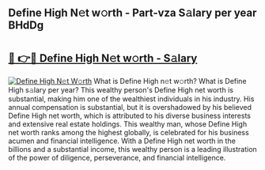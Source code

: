 ## Define High N𝚎t w𝚘rth - Part-vza S𝚊lary per year BHdDg

# <h2><a href="http://gc21vt.nevu.top/?p=Define+High">🔗 👉🔴 Define High N𝚎t w𝚘rth - S𝚊lary</a></h2>

[![Define High N𝚎t W𝚘rth](https://i.imgur.com/Oavwk0R.jpeg)](http://gc21vt.nevu.top/?p=Define+High)
What is Define High n𝚎t w𝚘rth? What is Define High s𝚊lary per year?
This wealthy person's Define High net worth is substantial, making him one of the wealthiest individuals in his industry. His annual compensation is substantial, but it is overshadowed by his believed Define High net worth, which is attributed to his diverse business interests and extensive real estate holdings. This wealthy man, whose Define High net worth ranks among the highest globally, is celebrated for his business acumen and financial intelligence. With a Define High net worth in the billions and a substantial income, this wealthy person is a leading illustration of the power of diligence, perseverance, and financial intelligence.
